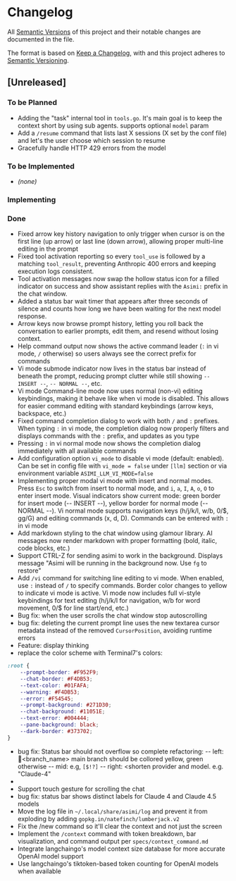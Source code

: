 # Changelog

All [Semantic Versions](https://semver.org/spec/v2.0.0.html) of this project and their notable changes are documented in the file. 

The format is based on [Keep a Changelog](https://keepachangelog.com/en/1.1.0/), with 
and this project adheres to [Semantic Versioning](https://semver.org/spec/v2.0.0.html).


## [Unreleased]

### To be Planned
- Adding the "task" internal tool in `tools.go`. It's main goal is to keep the context short by using sub agents. supports optional `model` param
- Add a `/resume` command that lists last X sessions (X set by the conf file) and let's the user choose which session to resume
- Gracefully handle HTTP 429 errors from the model

### To be Implemented
- *(none)*

### Implementing

### Done
- Fixed arrow key history navigation to only trigger when cursor is on the first line (up arrow) or last line (down arrow), allowing proper multi-line editing in the prompt
- Fixed tool activation reporting so every `tool_use` is followed by a matching `tool_result`, preventing Anthropic 400 errors and keeping execution logs consistent.
- Tool activation messages now swap the hollow status icon for a filled indicator on success and show assistant replies with the `Asimi:` prefix in the chat window.
- Added a status bar wait timer that appears after three seconds of silence and counts how long we have been waiting for the next model response.
- Arrow keys now browse prompt history, letting you roll back the conversation to earlier prompts, edit them, and resend without losing context.
- Help command output now shows the active command leader (`:` in vi mode, `/` otherwise) so users always see the correct prefix for commands
- Vi mode submode indicator now lives in the status bar instead of beneath the prompt, reducing prompt clutter while still showing `-- INSERT --`, `-- NORMAL --`, etc.
- Vi mode Command-line mode now uses normal (non-vi) editing keybindings, making it behave like when vi mode is disabled. This allows for easier command editing with standard keybindings (arrow keys, backspace, etc.)
- Fixed command completion dialog to work with both `/` and `:` prefixes. When typing `:` in vi mode, the completion dialog now properly filters and displays commands with the `:` prefix, and updates as you type
- Pressing `:` in vi normal mode now shows the completion dialog immediately with all available commands
- Add configuration option `vi_mode` to disable vi mode (default: enabled). Can be set in config file with `vi_mode = false` under `[llm]` section or via environment variable `ASIMI_LLM_VI_MODE=false`
- Implementing proper modal vi mode with insert and normal modes. Press `Esc` to switch from insert to normal mode, and `i`, `a`, `I`, `A`, `o`, `O` to enter insert mode. Visual indicators show current mode: green border for insert mode (-- INSERT --), yellow border for normal mode (-- NORMAL --). Vi normal mode supports navigation keys (h/j/k/l, w/b, 0/$, gg/G) and editing commands (x, d, D). Commands can be entered with `:` in vi mode
- Add markdown styling to the chat window using glamour library. AI messages now render markdown with proper formatting (bold, italic, code blocks, etc.)
- Support CTRL-Z for sending asimi to work in the background. Displays message "Asimi will be running in the background now. Use `fg` to restore"
- Add `/vi` command for switching line editing to vi mode. When enabled, use `:` instead of `/` to specify commands. Border color changes to yellow to indicate vi mode is active. Vi mode now includes full vi-style keybindings for text editing (h/j/k/l for navigation, w/b for word movement, 0/$ for line start/end, etc.)
- Bug fix: when the user scrolls the chat window stop autoscrolling
- bug fix: deleting the current prompt line uses the new textarea cursor metadata instead of the removed `CursorPosition`, avoiding runtime errors
- Feature: display thinking
- replace the color scheme with Terminal7's colors:

```css
:root {
    --prompt-border: #F952F9;
    --chat-border: #F4DB53;
    --text-color: #01FAFA;
    --warning: #F4DB53;
    --error: #F54545;
    --prompt-background: #271D30;
    --chat-background: #11051E;
    --text-error: #004444;
    --pane-background: black;
    --dark-border: #373702;
}
```

- bug fix: Status bar should not overflow so complete refactoring:
-- left: 🪾<branch_name> main branch should be collored yellow, green otherwise
-- mid: <shorten git status> e.g, `[$!?]`
-- right: <provider status icon><shorten provider and model. e.g. "Claude-4"
- 
- Support touch gesture for scrolling the chat
- bug fix: status bar shows distinct labels for Claude 4 and Claude 4.5 models
- Move the log file in `~/.local/share/asimi/log` and prevent it from exploding by adding `gopkg.in/natefinch/lumberjack.v2`
- Fix the /new command so it'll clear the context and not just the screen
- Implement the `/context` command with token breakdown, bar visualization, and command output per `specs/context_command.md`
- Integrate langchaingo's model context size database for more accurate OpenAI model support
- Use langchaingo's tiktoken-based token counting for OpenAI models when available
